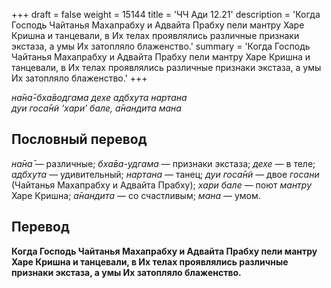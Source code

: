 +++
draft = false
weight = 15144
title = 'ЧЧ Ади 12.21'
description = 'Когда Господь Чайтанья Махапрабху и Адвайта Прабху пели мантру Харе Кришна и танцевали, в Их телах проявлялись различные признаки экстаза, а умы Их затопляло блаженство.'
summary = 'Когда Господь Чайтанья Махапрабху и Адвайта Прабху пели мантру Харе Кришна и танцевали, в Их телах проявлялись различные признаки экстаза, а умы Их затопляло блаженство.'
+++

_на̄на̄-бха̄водгама дехе адбхута нартана  
дуи госа̄н̃и ’хари’ бале, а̄нандита мана_

## Пословный перевод

_на̄на̄_ — различные; _бха̄ва_\-_удгама_ — признаки экстаза; _дехе_ — в теле; _адбхута_ — удивительный; _нартана_ — танец; _дуи_ _госа̄н̃и_ — двое _госани_ (Чайтанья Махапрабху и Адвайта Прабху); _хари_ _бале_ — поют _мантру_ Харе Кришна; _а̄нандита_ — со счастливым; _мана_ — умом.

## Перевод

**Когда Господь Чайтанья Махапрабху и Адвайта Прабху пели мантру Харе Кришна и танцевали, в Их телах проявлялись различные признаки экстаза, а умы Их затопляло блаженство.**
